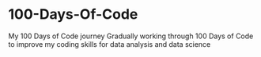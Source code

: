 # 100-Days-Of-Code
My 100 Days of Code journey
Gradually working through 100 Days of Code to improve my coding skills for data analysis and data science

